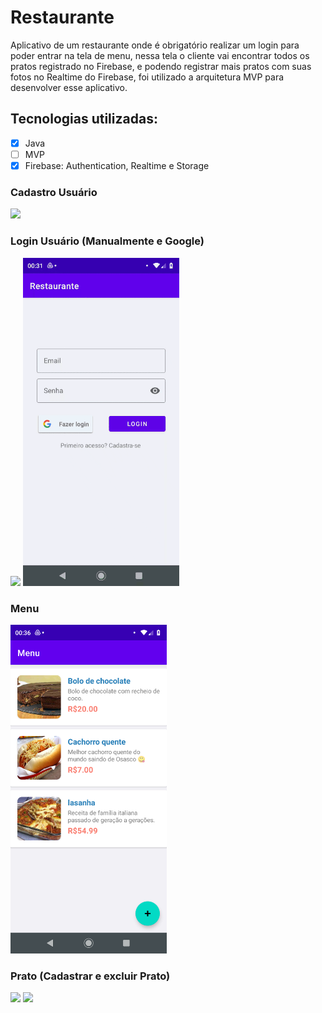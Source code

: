 # Restaurante

Aplicativo de um restaurante onde é obrigatório realizar um login para poder entrar na tela de menu, nessa tela o cliente vai encontrar todos os pratos registrado no Firebase, e podendo registrar mais pratos com suas fotos no Realtime do Firebase, foi utilizado a arquitetura MVP para desenvolver esse aplicativo.

## Tecnologias utilizadas:

- [x] Java
- [ ] MVP
- [x] Firebase: Authentication, Realtime e Storage

### Cadastro Usuário

<img src="img/cadastrarUsuario.gif" width="250" />

### Login Usuário (Manualmente e Google)

<div>
  <img src="img/loginUsuario.gif" width="250" />
  <img src="img/google.gif" width="250" />
<div/>

### Menu

<img src="img/menu.png" width="250" />

### Prato (Cadastrar e excluir Prato)

<div>
  <img src="img/prato.gif" width="250" />
  <img src="img/excluir.gif" width="250" />
<div/>
